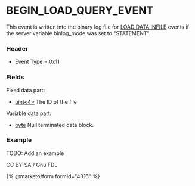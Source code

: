 
# BEGIN_LOAD_QUERY_EVENT

This event is written into the binary log file for [LOAD DATA INFILE](https://mariadb.com/kb/en/LOAD_DATA_INFILE) events if the server variable binlog_mode was set to "STATEMENT".


### Header


* Event Type = 0x11


### Fields


Fixed data part:





* [uint<4>](../protocol-data-types.md#fixed-length-integers) The ID of the file


Variable data part:


* [byte<NULL>](../protocol-data-types.md#fixed-length-bytes) Null terminated data block.


### Example


TODO: Add an example


CC BY-SA / Gnu FDL


{% @marketo/form formId="4316" %}
